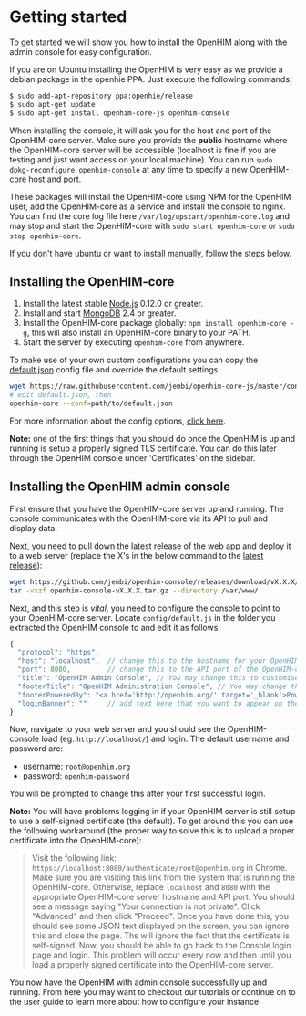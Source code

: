 Getting started
===============

To get started we will show you how to install the OpenHIM along with the admin console for easy configuration.

If you are on Ubuntu installing the OpenHIM is very easy as we provide a debian package in the openhie PPA. Just execute the following commands:

```sh
$ sudo add-apt-repository ppa:openhie/release
$ sudo apt-get update
$ sudo apt-get install openhim-core-js openhim-console
```

When installing the console, it will ask you for the host and port of the OpenHIM-core server. Make sure you provide the **public** hostname where the OpenHIM-core server will be accessible (localhost is fine if you are testing and just want access on your local machine). You can run `sudo dpkg-reconfigure openhim-console` at any time to specify a new OpenHIM-core host and port.

These packages will install the OpenHIM-core using NPM for the OpenHIM user, add the OpenHIM-core as a service and install the console to nginx. You can find the core log file here `/var/log/upstart/openhim-core.log` and may stop and start the OpenHIM-core with `sudo start openhim-core` or `sudo stop openhim-core`.

If you don't have ubuntu or want to install manually, follow the steps below.

Installing the OpenHIM-core
---------------------------

1. Install the latest stable [Node.js](http://nodejs.org/) 0.12.0 or greater.
2. Install and start [MongoDB](http://www.mongodb.org/) 2.4 or greater.
3. Install the OpenHIM-core package globally: `npm install openhim-core -g`, this will also install an OpenHIM-core binary to your PATH.
4. Start the server by executing `openhim-core` from anywhere.

To make use of your own custom configurations you can copy the [default.json](https://github.com/jembi/openhim-core-js/blob/master/config/default.json) config file and override the default settings:

```sh
wget https://raw.githubusercontent.com/jembi/openhim-core-js/master/config/default.json
# edit default.json, then
openhim-core --conf=path/to/default.json
```

For more information about the config options, [click here](https://github.com/jembi/openhim-core-js/blob/master/config/config.md).

**Note:** one of the first things that you should do once the OpenHIM is up and running is setup a properly signed TLS certificate. You can do this later through the OpenHIM console under 'Certificates' on the sidebar.

Installing the OpenHIM admin console
------------------------------------

First ensure that you have the OpenHIM-core server up and running. The console communicates with the OpenHIM-core via its API to pull and display data.

Next, you need to pull down the latest release of the web app and deploy it to a web server (replace the X's in the below command to the [latest release](https://github.com/jembi/openhim-console/releases/latest)):

```sh
wget https://github.com/jembi/openhim-console/releases/download/vX.X.X/openhim-console-vX.X.X.tar.gz
tar -vxzf openhim-console-vX.X.X.tar.gz --directory /var/www/
```

Next, and this step is _vital_, you need to configure the console to point to your OpenHIM-core server. Locate `config/default.js` in the folder you extracted the OpenHIM console to and edit it as follows:

```js
{
  "protocol": "https",
  "host": "localhost",  // change this to the hostname for your OpenHIM-core server (This hostname _MUST_ be publically accessible)
  "port": 8080,         // change this to the API port of the OpenHIM-core server, default is 8080 (This port _MUST_ be publically accessible)
  "title": "OpenHIM Admin Console", // You may change this to customise the title of the OpenHIM-console instance
  "footerTitle": "OpenHIM Administration Console", // You may change this to customise the footer of the OpenHIM-console instance
  "footerPoweredBy": "<a href='http://openhim.org/' target='_blank'>Powered by OpenHIM</a>",
  "loginBanner": ""     // add text here that you want to appear on the login screen, if any.
}
```

Now, navigate to your web server and you should see the OpenHIM-console load (eg. `http://localhost/`) and login. The default username and password are:

* username: `root@openhim.org`
* password: `openhim-password`

You will be prompted to change this after your first successful login.

**Note:** You will have problems logging in if your OpenHIM server is still setup to use a self-signed certificate (the default). To get around this you can use the following workaround (the proper way to solve this is to upload a proper certificate into the OpenHIM-core):

> Visit the following link: `https://localhost:8080/authenticate/root@openhim.org` in Chrome. Make sure you are visiting this link from the system that is running the OpenHIM-core. Otherwise, replace `localhost` and `8080` with the appropriate OpenHIM-core server hostname and API port. You should see a message saying "Your connection is not private". Click "Advanced" and then click "Proceed". Once you have done this, you should see some JSON text displayed on the screen, you can ignore this and close the page. Ths will ignore the fact that the certificate is self-signed. Now, you should be able to go back to the Console login page and login. This problem will occur every now and then until you load a properly signed certificate into the OpenHIM-core server.

You now have the OpenHIM with admin console successfully up and running. From here you may want to checkout our tutorials or continue on to the user guide to learn more about how to configure your instance.

